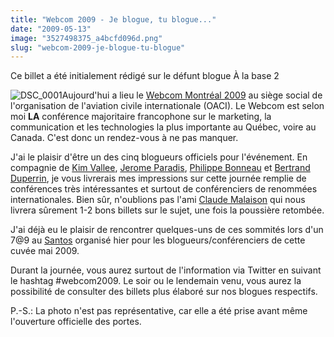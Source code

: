 ```yaml
---
title: "Webcom 2009 - Je blogue, tu blogue..."
date: "2009-05-13"
image: "3527498375_a4bcfd096d.png"
slug: "webcom-2009-je-blogue-tu-blogue"
---
```


Ce billet a été initialement rédigé sur le défunt blogue À la base 2

![DSC_0001](images/3527498375_a4bcfd096d.png)Aujourd'hui a lieu le [Webcom Montréal 2009](https://www.webcom-montreal.com/ "Site web du Webcom") au siège social de l'organisation de l'aviation civile internationale (OACI). Le Webcom est selon moi **LA** conférence majoritaire francophone sur le marketing, la communication et les technologies la plus importante au Québec, voire au Canada. C'est donc un rendez-vous à ne pas manquer.

J'ai le plaisir d'être un des cinq blogueurs officiels pour l'événement. En compagnie de [Kim Vallee](https://kimvallee.com), [Jerome Paradis](https://paradivision.com/blog/ "Blogue de Jerome Paradis"), [Philippe Bonneau](https://philippebonneau.net/philippebonneau/Blogue/Blogue.html "Blogue de Philippe Bonneau") et [Bertrand Duperrin](https://www.duperrin.com/ "Blogue de Bertrand Duperrin"), je vous livrerais mes impressions sur cette journée remplie de conférences très intéressantes et surtout de conférenciers de renommées internationales. Bien sûr, n'oublions pas l'ami [Claude Malaison](https://emergenceweb.com/blog/ "Blogue de Claude Malaison") qui nous livrera sûrement 1-2 bons billets sur le sujet, une fois la poussière retombée.

J'ai déjà eu le plaisir de rencontrer quelques-uns de ces sommités lors d'un 7@9 au [Santos](https://ilovesantos.ca) organisé hier pour les blogueurs/conférenciers de cette cuvée mai 2009.

Durant la journée, vous aurez surtout de l'information via Twitter en suivant le hashtag #webcom2009. Le soir ou le lendemain venu, vous aurez la possibilité de consulter des billets plus élaboré sur nos blogues respectifs.

P.-S.: La photo n'est pas représentative, car elle a été prise avant même l'ouverture officielle des portes.
